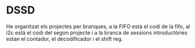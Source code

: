 # DSSD

He organitzat els projectes per branques, a la FIFO està el codi de la fifo, al i2c està el codi del segon projecte i a la branca de sessions introductòries estan el contador, el decodificador i el shift reg.
